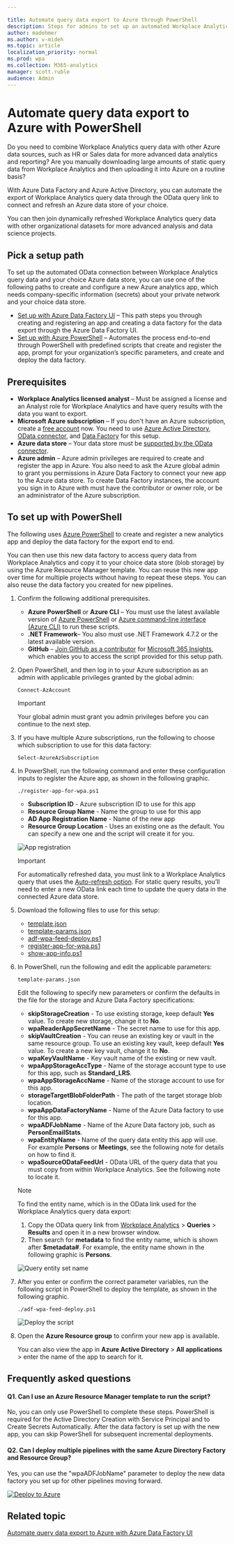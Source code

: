```yaml
---

title: Automate query data export to Azure through PowerShell
description: Steps for admins to set up an automated Workplace Analytics query data export to Azure with PowerShell
author: madehmer
ms.author: v-mideh
ms.topic: article
localization_priority: normal 
ms.prod: wpa
ms.collection: M365-analytics
manager: scott.ruble
audience: Admin
---
```


# Automate query data export to Azure with PowerShell

Do you need to combine Workplace Analytics query data with other Azure data sources, such as HR or Sales data for more advanced data analytics and reporting? Are you manually downloading large amounts of static query data from Workplace Analytics and then uploading it into Azure on a routine basis?

With Azure Data Factory and Azure Active Directory, you can automate the export of Workplace Analytics query data through the OData query link to connect and refresh an Azure data store of your choice.

You can then join dynamically refreshed Workplace Analytics query data with other organizational datasets for more advanced analysis and data science projects.

## Pick a setup path

To set up the automated OData connection between Workplace Analytics query data and your choice Azure data store, you can use one of the following paths to create and configure a new Azure analytics app, which needs company-specific information (secrets) about your private network and your choice data store.

* [Set up with Azure Data Factory UI](https://docs.microsoft.com/Workplace-Analytics/data-access/query-data-export) – This path steps you through creating and registering an app and creating a data factory for the data export through the Azure Data Factory UI.
* [Set up with Azure PowerShell](#to-set-up-with-powershell) – Automates the process end-to-end through PowerShell with predefined scripts that create and register the app, prompt for your organization’s specific parameters, and create and deploy the data factory.

## Prerequisites

* **Workplace Analytics licensed analyst** – Must be assigned a license and an Analyst role for Workplace Analytics and have query results with the data you want to export.
* **Microsoft Azure subscription** – If you don't have an Azure subscription, create a [free account](https://azure.microsoft.com/free/) now. You need to use [Azure Active Directory](https://docs.microsoft.com/azure/active-directory/), [OData connector](https://docs.microsoft.com/azure/data-factory/connector-odata#supported-capabilities), and [Data Factory](https://docs.microsoft.com/rest/api/datafactory/) for this setup.
* **Azure data store** – Your data store must be [supported by the OData connector](https://docs.microsoft.com/azure/data-factory/connector-odata).
* **Azure admin** – Azure admin privileges are required to create and register the app in Azure. You also need to ask the Azure global admin to grant you permissions in Azure Data Factory to connect your new app to the Azure data store. To create Data Factory instances, the account you sign in to Azure with must have the contributor or owner role, or be an administrator of the Azure subscription.

## To set up with PowerShell

The following uses [Azure PowerShell](https://docs.microsoft.com/azure/data-factory/quickstart-create-data-factory-powershell) to create and register a new analytics app and deploy the data factory for the export end to end.

You can then use this new data factory to access query data from Workplace Analytics and copy it to your choice data store (blob storage) by using the Azure Resource Manager template. You can reuse this new app over time for multiple projects without having to repeat these steps. You can also reuse the data factory you created for new pipelines.

1. Confirm the following additional prerequisites.

   * **Azure PowerShell** or **Azure CLI** – You must use the latest available version of [Azure PowerShell](https://docs.microsoft.com/powershell/azure/install-az-ps?view=azps-4.3.0&viewFallbackFrom=azps-3.3.0) or [Azure command-line interface (Azure CLI)](https://docs.microsoft.com/cli/azure/?view=azure-cli-latest) to run these scripts.
   * **.NET Framework**– You also must use .NET Framework 4.7.2 or the latest available version.
   * **GitHub** – [Join GitHub as a contributor](https://docs.microsoft.com/contribute/get-started-setup-github) for [Microsoft 365 Insights](https://github.com/microsoftgraph/M365Insights), which enables you to access the script provided for this setup path.

2. Open PowerShell, and then log in to your Azure subscription as an admin with applicable privileges granted by the global admin:

   ```
   Connect-AzAccount
   ```

   > [!Important]
   > Your global admin must grant you admin privileges before you can continue to the next step.

3. If you have multiple Azure subscriptions, run the following to choose which subscription to use for this data factory:

   ```
   Select-AzureAzSubscription
   ```

4. In PowerShell, run the following command and enter these configuration inputs to register the Azure app, as shown in the following graphic.

   ```
   ./register-app-for-wpa.ps1
   ```

   - **Subscription ID** - Azure subscription ID to use for this app
   - **Resource Group Name** - Name the group to use for this app
   - **AD App Registration Name** - Name of the new app
   - **Resource Group Location** - Uses an existing one as the default. You can specify a new one and the script will create it for you.

    ![App registration](./images/register-app.png)

    > [!Important]
    > For automatically refreshed data, you must link to a Workplace Analytics query that uses the [Auto-refresh option](https://docs.microsoft.com/workplace-analytics/tutorials/query-auto-refresh#create-a-query-with-the-auto-refresh-option). For static query results, you’ll need to enter a new OData link each time to update the query data in the connected Azure data store.

5. Download the following files to use for this setup:

    * [template.json](../scripts/template.json)
    * [template-params.json](../scripts/template-params.json)
    * [adf-wpa-feed-deploy.ps1](../scripts/adf-wpa-feed-deploy.ps1)
    * [register-app-for-wpa.ps1](../scripts/register-app-for-wpa.ps1)
    * [show-app-info.ps1](../scripts/show-app-info.ps1)

6. In PowerShell, run the following and edit the applicable parameters:

    ```
    template-params.json
    ```

    Edit the following to specify new parameters or confirm the defaults in the file for the storage and Azure Data Factory specifications:

      - **skipStorageCreation** - To use existing storage, keep default **Yes** value. To create new storage, change it to **No**.
      - **wpaReaderAppSecretName** - The secret name to use for this app.
      - **skipVaultCreation** - You can reuse an existing key or vault in the same resource group. To use an existing key vault, keep default **Yes** value. To create a new key vault, change it to **No**.
      - **wpaKeyVaultName** - Key vault name of the existing or new vault.
      - **wpaAppStorageAccType** - Name of the storage account type to use for this app, such as **Standard_LRS**.
      - **wpaAppStorageAccName** - Name of the storage account to use for this app.
      - **storageTargetBlobFolderPath** - The path of the target storage blob location.
      - **wpaAppDataFactoryName** - Name of the Azure Data factory to use for this app.
      - **wpaADFJobName** - Name of the Azure Data factory job, such as **PersonEmailStats**.
      - **wpaEntityName** - Name of the query data entity this app will use. For example **Persons** or **Meetings**, see the following note for details on how to find it.
      - **wpaSourceODataFeedUrl** - OData URL of the query data that you must copy from within Workplace Analytics. See the following note to locate it.


      > [!Note]
      > To find the entity name, which is in the OData link used for the Workplace Analytics query data export:
      > 
      > 1. Copy the OData query link from [Workplace Analytics](https://workplaceanalytics.office.com/) > **Queries** > **Results** and open it in a new browser window.
      > 2. Then search for **metadata** to find the entity name, which is shown after **$metadata#**. For example, the entity name shown in the following graphic is **Persons**.
      > 
      > ![Query entity set name](./images/entity-set-name.png)

7. After you enter or confirm the correct parameter variables, run the following script in PowerShell to deploy the template, as shown in the following graphic.

   ```
   ./adf-wpa-feed-deploy.ps1
   ```

    ![Deploy the script](./images/deploy-script.png)

8. Open the **Azure Resource group** to confirm your new app is available.<!-- The following graphic shows an example resource group that includes the new data factory, its applicable key vault, and the deployed storage.-->

    You can also view the app in **Azure Active Directory** > **All applications** > enter the name of the app to search for it.<!-- Then you can select it to view it. For example, this shows the rvtest_app:-->

## Frequently asked questions

#### Q1. Can I use an Azure Resource Manager template to run the script?

No, you can only use PowerShell to complete these steps. PowerShell is required for the Active Directory Creation with Service Principal and to Create Secrets Automatically. After the data factory is set up with the new app, you can skip PowerShell for subsequent incremental deployments.

#### Q2. Can I deploy multiple pipelines with the same Azure Directory Factory and Resource Group?

Yes, you can use the "wpaADFJobName" parameter to deploy the new data factory you set up for other pipelines moving forward.

[![Deploy to Azure](https://raw.githubusercontent.com/Azure/azure-quickstart-templates/master/1-CONTRIBUTION-GUIDE/images/deploytoazure.svg?sanitize=true)](https://portal.azure.com/#create/Microsoft.Template/uri/https%3A%2F%2Fraw.githubusercontent.com%2Fnk-gears%2Fwpa-adf-blob-feed%2Fmaster%2Ftemplate.json)

## Related topic

[Automate query data export to Azure with Azure Data Factory UI](https://docs.microsoft.com/Workplace-Analytics/data-access/query-data-export)
